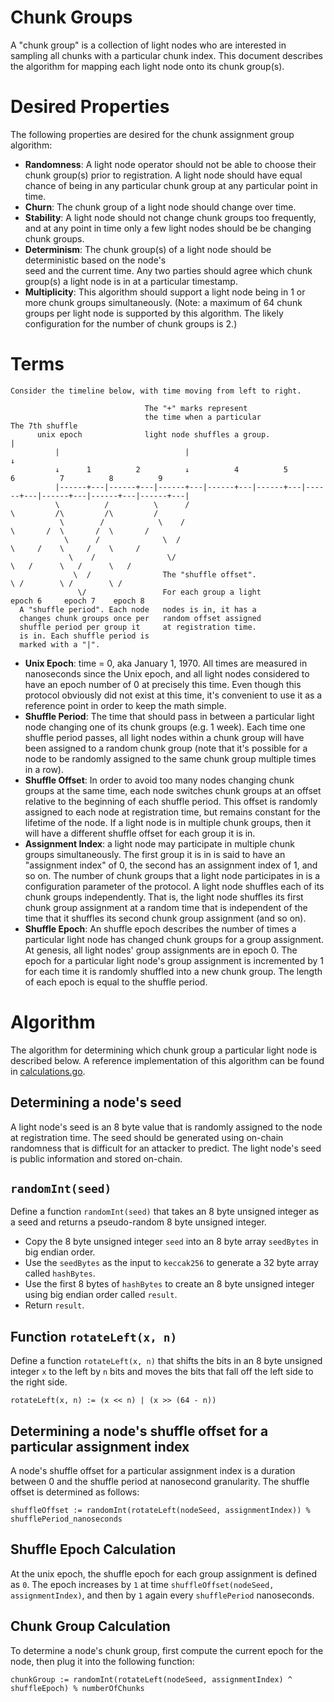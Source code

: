 # Chunk Groups

A "chunk group" is a collection of light nodes who are interested in sampling all chunks with a particular chunk index.
This document describes the algorithm for mapping each light node onto its chunk group(s).

# Desired Properties

The following properties are desired for the chunk assignment group algorithm:

- **Randomness**: A light node operator should not be able to choose their chunk group(s) prior to registration.
  A light node should have equal chance of being in any particular chunk group at any particular point in time.
- **Churn**: The chunk group of a light node should change over time.
- **Stability**: A light node should not change chunk groups too frequently, and at any point in time
  only a few light nodes should be be changing chunk groups.
- **Determinism**: The chunk group(s) of a light node should be deterministic based on the node's  
  seed and the current time. Any two parties should agree which chunk group(s) a light node is in
  at a particular timestamp.
- **Multiplicity**: This algorithm should support a light node being in 1 or more chunk groups simultaneously.
  (Note: a maximum of 64 chunk groups per light node is supported by this algorithm. The likely configuration for the
  number of chunk groups is 2.)

# Terms

```
Consider the timeline below, with time moving from left to right.

                              The "+" marks represent                    
                              the time when a particular                     The 7th shuffle
      unix epoch              light node shuffles a group.                         |
          |                            |                                           ↓
          ↓      1          2          ↓          4          5          6          7          8          9
          |------+---|------+---|------+---|------+---|------+---|------+---|------+---|------+---|------+---|
          \          /          \      /                                \         /\         /\         /
           \        /            \    /                                  \       /  \       /  \       /
            \      /              \  /                                    \     /    \     /    \     /
             \    /                \/                                      \   /      \   /      \   /
              \  /                The "shuffle offset".                     \ /        \ /        \ /
               \/                 For each group a light                  epoch 6     epoch 7    epoch 8
  A "shuffle period". Each node   nodes is in, it has a
  changes chunk groups once per   random offset assigned
  shuffle period per group it     at registration time.
  is in. Each shuffle period is 
  marked with a "|".
```

- **Unix Epoch**: time = 0, aka January 1, 1970. All times are measured in nanoseconds since the Unix epoch,
  and all light nodes considered to have an epoch number of 0 at precisely this time. Even though this protocol
  obviously did not exist at this time, it's convenient to use it as a reference point in order to keep the math simple.
- **Shuffle Period**: The time that should pass in between a particular light node changing one of its chunk groups 
  (e.g. 1 week). Each time one shuffle period passes, all light nodes within a chunk group will have been assigned to a 
  random chunk group (note that it's possible for a node to be randomly assigned to the same chunk group multiple 
  times in a row).
- **Shuffle Offset**: In order to avoid too many nodes changing chunk groups at the same time, each node switches chunk
  groups at an offset relative to the beginning of each shuffle period. This offset is randomly assigned to each node at
  registration time, but remains constant for the lifetime of the node. If a light node is in multiple chunk groups,
  then it will have a different shuffle offset for each group it is in.
- **Assignment Index**: a light node may participate in multiple chunk groups simultaneously. The first group it is in 
  is said to have an "assignment index" of 0, the second has an assignment index of 1, and so on. 
  The number of chunk groups that a light node participates in is a configuration parameter of the protocol.
  A light node shuffles each of its chunk groups independently. That is, the light node shuffles its first chunk group
  assignment at a random time that is independent of the time that it shuffles its second chunk group assignment 
  (and so on).
- **Shuffle Epoch**: An shuffle epoch describes the number of times a particular light node has changed chunk groups
  for a group assignment. At genesis, all light nodes' group assignments are in epoch 0. The epoch for a particular 
  light node's group assignment is incremented by 1 for each time it is randomly shuffled into a new chunk group. 
  The length of each epoch is equal to the shuffle period.


# Algorithm

The algorithm for determining which chunk group a particular light node is described below. A reference implementation
of this algorithm can be found in [calculations.go](./calculations.go).

## Determining a node's seed

A light node's seed is an 8 byte value that is randomly assigned to the node at registration time. The seed should
be generated using on-chain randomness that is difficult for an attacker to predict. The light node's seed
is public information and stored on-chain.

## `randomInt(seed)`

Define a function `randomInt(seed)` that takes an 8 byte unsigned integer as a seed and returns a pseudo-random 
8 byte unsigned integer. 

- Copy the 8 byte unsigned integer `seed` into an 8 byte array `seedBytes` in big endian order.
- Use the `seedBytes` as the input to `keccak256` to generate a 32 byte array called `hashBytes`.
- Use the first 8 bytes of `hashBytes` to create an 8 byte unsigned integer using big endian order called `result`.
- Return `result`.

## Function `rotateLeft(x, n)`

Define a function `rotateLeft(x, n)` that shifts the bits in an 8 byte unsigned integer `x` to the left by `n` bits
and moves the bits that fall off the left side to the right side.

```
rotateLeft(x, n) := (x << n) | (x >> (64 - n))
```

## Determining a node's shuffle offset for a particular assignment index

A node's shuffle offset for a particular assignment index is a duration between 0 and the shuffle period at 
nanosecond granularity. The shuffle offset is determined as follows:

```
shuffleOffset := randomInt(rotateLeft(nodeSeed, assignmentIndex)) % shufflePeriod_nanoseconds
```

## Shuffle Epoch Calculation

At the unix epoch, the shuffle epoch for each group assignment is defined as `0`. The epoch increases by `1` at time 
`shuffleOffset(nodeSeed, assignmentIndex)`, and then by `1` again every `shufflePeriod` nanoseconds.

## Chunk Group Calculation

To determine a node's chunk group, first compute the current epoch for the node, then plug it into the following
function:

```
chunkGroup := randomInt(rotateLeft(nodeSeed, assignmentIndex) ^ shuffleEpoch) % numberOfChunks
```